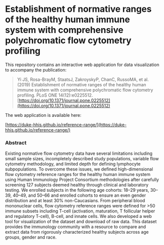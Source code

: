 # Establishment of normative ranges of the healthy human immune system with comprehensive polychromatic flow cytometry profiling

This repository contains an interactive web application for data visualization to accompany the publication:

> Yi JS, Rosa-BrayM, StaatsJ, ZakroyskyP, ChanC, RussoMA, et al. (2019) Establishment of normative ranges of the healthy 
human immune system with comprehensive polychromatic flow cytometry profiling. 
PLoS ONE 14(12):e0225512. [https://doi.org/10.1371/journal.pone.0225512](https://doi.org/10.1371/journal.pone.0225512)

The web application is available here:

[https://duke-hhis.github.io/reference-range/](https://duke-hhis.github.io/reference-range/)

### Abstract

Existing normative flow cytometry data have several limitations including small sample sizes, incompletely described
study populations, variable flow cytometry methodology, and limited depth for defining lymphocyte subpopulations. To 
overcome these issues, we defined high-dimensional flow cytometry reference ranges for the healthy human immune 
system using Human Immunology Project Consortium methodologies after carefully screening 127 subjects deemed healthy 
through clinical and laboratory testing. We enrolled subjects in the following age cohorts: 18–29 years, 30–39, 40–49, 
and 50–66 and enrolled cohorts to ensure an even gender distribution and at least 30% non-Caucasians. From peripheral 
blood mononuclear cells, flow cytometry reference ranges were defined for >50 immune subsets including T-cell 
(activation, maturation, T follicular helper and regulatory T-cell), B-cell, and innate cells. We also developed a web 
tool for visualization of the dataset and download of raw data. This dataset provides the immunology community with a 
resource to compare and extract data from rigorously characterized healthy subjects across age groups, gender and 
race.
